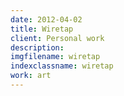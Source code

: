 ```yaml
---
date: 2012-04-02
title: Wiretap
client: Personal work
description:
imgfilename: wiretap
indexclassname: wiretap
work: art
---
```


<img srcset="/img/wiretap-1x.png 1x, /img/wiretap-2x.png 2x">
